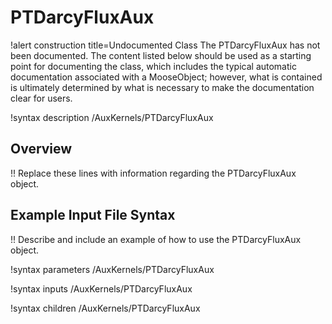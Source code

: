 # PTDarcyFluxAux

!alert construction title=Undocumented Class
The PTDarcyFluxAux has not been documented. The content listed below should be used as a starting point for
documenting the class, which includes the typical automatic documentation associated with a
MooseObject; however, what is contained is ultimately determined by what is necessary to make the
documentation clear for users.

!syntax description /AuxKernels/PTDarcyFluxAux

## Overview

!! Replace these lines with information regarding the PTDarcyFluxAux object.

## Example Input File Syntax

!! Describe and include an example of how to use the PTDarcyFluxAux object.

!syntax parameters /AuxKernels/PTDarcyFluxAux

!syntax inputs /AuxKernels/PTDarcyFluxAux

!syntax children /AuxKernels/PTDarcyFluxAux
